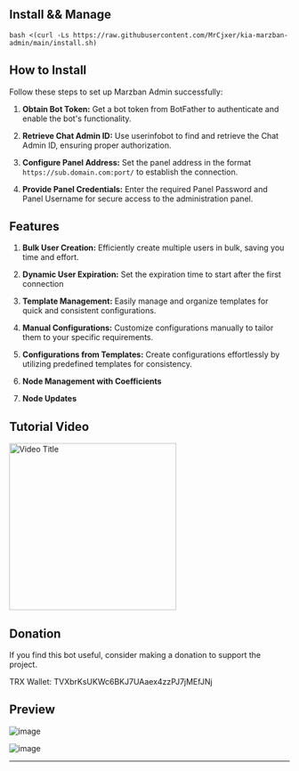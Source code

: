 ## Install && Manage
```
bash <(curl -Ls https://raw.githubusercontent.com/MrCjxer/kia-marzban-admin/main/install.sh)

```


## How to Install

Follow these steps to set up Marzban Admin successfully:

1. **Obtain Bot Token:**
   Get a bot token from BotFather to authenticate and enable the bot's functionality.

2. **Retrieve Chat Admin ID:**
   Use userinfobot to find and retrieve the Chat Admin ID, ensuring proper authorization.

3. **Configure Panel Address:**
   Set the panel address in the format `https://sub.domain.com:port/` to establish the connection.

4. **Provide Panel Credentials:**
   Enter the required Panel Password and Panel Username for secure access to the administration panel.


## Features


1. **Bulk User Creation:**
   Efficiently create multiple users in bulk, saving you time and effort.

2. **Dynamic User Expiration:**
   Set the expiration time to start after the first connection

3. **Template Management:**
   Easily manage and organize templates for quick and consistent configurations.

4. **Manual Configurations:**
   Customize configurations manually to tailor them to your specific requirements.

5. **Configurations from Templates:**
   Create configurations effortlessly by utilizing predefined templates for consistency.

6. **Node Management with Coefficients**

7. **Node Updates**


## Tutorial Video

<div align="left">
  <a href="https://youtu.be/811lX8tCgqo">
    <img src="https://img.youtube.com/vi/811lX8tCgqo/0.jpg" alt="Video Title" width="300">
  </a>
</div>

## Donation

If you find this bot  useful, consider making a donation to support the project.

TRX Wallet: TVXbrKsUKWc6BKJ7UAaex4zzPJ7jMEfJNj

## Preview

![image](https://github.com/MrCjxer/kia-marzban-admin/assets/65906956/265296d4-f864-4a42-ad8c-b6b61aa7378b)

![image](https://github.com/MrCjxer/kia-marzban-admin/assets/65906956/cebe2d0a-f0fd-44d4-b11e-ff34bf02e6a7)

---


